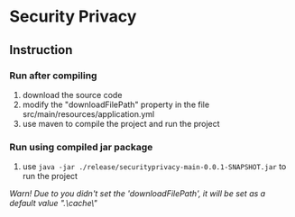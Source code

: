 # Security Privacy

## Instruction

### Run after compiling

1. download the source code
2. modify the "downloadFilePath" property in the file src/main/resources/application.yml
3. use maven to compile the project and run the project

### Run using compiled jar package

1. use `java -jar ./release/securityprivacy-main-0.0.1-SNAPSHOT.jar` to run the project

*Warn! Due to you didn't set the 'downloadFilePath', it will be set as a default value ".\\cache\\"*